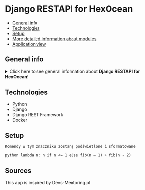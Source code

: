 # Django RESTAPI for HexOcean
* [General info](#general-info)
* [Technologies](#technologies)
* [Setup](#setup)
* [More detailed information about modules](#more-detailed-information-about-modules)
* [Application view](#application-view)

## General info
<details>
<summary>Click here to see general information about <b>Django RESTAPI for HexOcean</b>!</summary>
This project allows the upload of images for the built-in 3 types of users, i.e. Basic, Premium, Enterprise. Depending on the type of user, a particular user may upload image with different heights (200px,400px or original size image).
</details>

## Technologies
<ul>
<li>Python</li>
<li>Django</li>
<li>Django REST Framework</li>
<li>Docker</li>
</ul>

## Setup
```commandline
Komendy w tym znaczniku zostaną podświetlone i sformatowane
```
```python lambda n: n if n <= 1 else fib(n – 1) + fib(n - 2)```

## Sources
This app is inspired by Devs-Mentoring.pl
